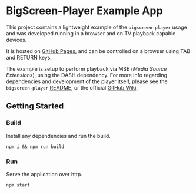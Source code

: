 # BigScreen-Player Example App
This project contains a lightweight example of the `bigscreen-player` usage and was developed running in a browser and on TV playback capable devices.

It is hosted on [GitHub Pages](https://bbc.github.io/bigscreen-player/), and can be controlled on a browser using TAB and RETURN keys.

The example is setup to perform playback via MSE (*Media Source Extensions*), using the DASH dependency. For more info regarding dependencies and development of the player itself, please see the `bigscreen-player` [README](https://github.com/bbc/bigscreen-player/blob/master/README.md), or the official [GitHub Wiki](https://github.com/bbc/bigscreen-player/wiki/Architecture-Overview).

## Getting Started

### Build
Install any dependencies and run the build.

`npm i && npm run build`

### Run
Serve the application over http.

`npm start`



